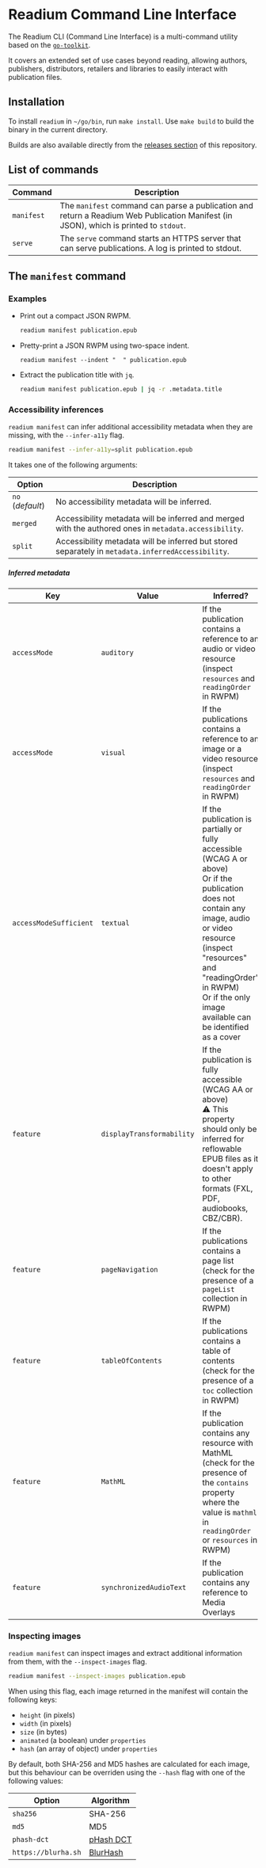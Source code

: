 # Readium Command Line Interface

The Readium CLI (Command Line Interface) is a multi-command utility based on the [`go-toolkit`](https://github.com/readium/go-toolkit).

It covers an extended set of use cases beyond reading, allowing authors, publishers, distributors, retailers and libraries to easily interact with publication files.

## Installation

To install `readium` in `~/go/bin`, run `make install`. Use `make build` to build the binary in the current directory.

Builds are also available directly from the [releases section](https://github.com/readium/cli/releases) of this repository.

## List of commands

| Command | Description |
| ------- | ----------- |
| `manifest` | The `manifest` command can parse a publication and return a Readium Web Publication Manifest (in JSON), which is printed to `stdout`. |
| `serve` | The `serve` command starts an HTTPS server that can serve publications. A log is printed to stdout. |

## The `manifest` command

### Examples

* Print out a compact JSON RWPM.
    ```sh
    readium manifest publication.epub
    ```
* Pretty-print a JSON RWPM using two-space indent.
    ```she
    readium manifest --indent "  " publication.epub
    ```
* Extract the publication title with `jq`.
    ```sh
    readium manifest publication.epub | jq -r .metadata.title
    ```

### Accessibility inferences

`readium manifest` can infer additional accessibility metadata when they are missing, with the `--infer-a11y` flag. 

```sh
readium manifest --infer-a11y=split publication.epub
```

It takes one of the following arguments:

| Option           | Description                                                                                            |
|------------------|--------------------------------------------------------------------------------------------------------|
| `no` (*default*) | No accessibility metadata will be inferred.                                                            |
| `merged`         | Accessibility metadata will be inferred and merged with the authored ones in `metadata.accessibility`. |
| `split`          | Accessibility metadata will be inferred but stored separately in `metadata.inferredAccessibility`.     |

##### Inferred metadata

| Key | Value | Inferred? |
|-----|-------|-----------|
| `accessMode` | `auditory` | If the publication contains a reference to an audio or video resource (inspect `resources` and `readingOrder` in RWPM) |
| `accessMode` | `visual` | If the publications contains a reference to an image or a video resource (inspect `resources` and `readingOrder` in RWPM) |
| `accessModeSufficient` | `textual` | If the publication is partially or fully accessible (WCAG A or above)<br>Or if the publication does not contain any image, audio or video resource (inspect "resources" and "readingOrder" in RWPM)<br>Or if the only image available can be identified as a cover |
| `feature` | `displayTransformability` | If the publication is fully accessible (WCAG AA or above)<br>:warning: This property should only be inferred for reflowable EPUB files as it doesn't apply to other formats (FXL, PDF, audiobooks, CBZ/CBR). |
| `feature` | `pageNavigation` | If the publications contains a page list (check for the presence of a `pageList` collection in RWPM) |
| `feature` | `tableOfContents` | If the publications contains a table of contents (check for the presence of a `toc` collection in RWPM) |
| `feature` | `MathML` | If the publication contains any resource with MathML (check for the presence of the `contains` property where the value is `mathml` in `readingOrder` or `resources` in RWPM) |
| `feature` | `synchronizedAudioText` | If the publication contains any reference to Media Overlays |

### Inspecting images

`readium manifest` can inspect images and extract additional information from them, with the `--inspect-images` flag.

```sh
readium manifest --inspect-images publication.epub
```

When using this flag, each image returned in the manifest will contain the following keys:

* `height` (in pixels)
* `width` (in pixels)
* `size` (in bytes)
* `animated` (a boolean) under `properties`
* `hash` (an array of object) under `properties`

By default, both SHA-256 and MD5 hashes are calculated for each image, but this behaviour can be overriden using the `--hash` flag with one of the following values:

| Option | Algorithm |
| ------ | --------- |
| `sha256` | SHA-256 |
| `md5` | MD5 |
| `phash-dct` | [pHash DCT](https://phash.org/) |
| `https://blurha.sh` | [BlurHash](https://blurha.sh) |
